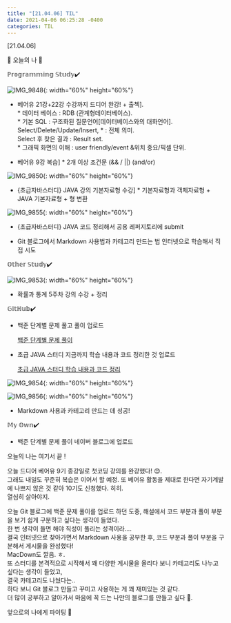 ```yaml
---
title: "[21.04.06] TIL"
date: 2021-04-06 06:25:28 -0400
categories: TIL
---
```


[21.04.06]

🙌 오늘의 나 🙌

ℙ𝕣𝕠𝕘𝕣𝕒𝕞𝕞𝕚𝕟𝕘 𝕊𝕥𝕦𝕕𝕪✔️

![IMG_9848](https://user-images.githubusercontent.com/63195670/113689839-b4ddd680-9705-11eb-82b3-4dea1a1ea118.jpg){: width="60%" height="60%"}

- 베어유 21강+22강 수강까지 드디어 완강! + 출첵].   
      * 데이터 베이스 : RDB (관계형데이터베이스).   
      * 기본 SQL : 구조화된 질문언어[데이터베이스와의 대화언어].   
                         Select/Delete/Update/Insert,  * : 전체 의미.   
                         Select 후 찾은 결과 : Result set.   
      * 그래픽 화면의 이해 : user friendly/event &위치 중요/픽셀 단위.   
 
- 베어유 9강 복습] 
      * 2개 이상 조건문 (&& / ||) (and/or)

![IMG_9850](https://user-images.githubusercontent.com/63195670/113689844-b5766d00-9705-11eb-9257-81260b2bd208.jpg){: width="60%" height="60%"}

- {초급자바스터디} JAVA 강의 기본자료형 수강]
      * 기본자료형과 객체자료형 + JAVA 기본자료형 + 형 변환

![IMG_9855](https://user-images.githubusercontent.com/63195670/113691122-15214800-9707-11eb-859b-aab05ec531e8.jpg){: width="60%" height="60%"}

- {초급자바스터디} JAVA 코드 정리해서 공용 레퍼지토리에 submit

- Git 블로그에서 Markdown 사용법과 카테고리 만드는 법 인터넷으로 학습해서 직접 시도

𝕆𝕥𝕙𝕖𝕣 𝕊𝕥𝕦𝕕𝕪✔️

![IMG_9853](https://user-images.githubusercontent.com/63195670/113689847-b60f0380-9705-11eb-91f8-db4b7bf6e77b.jpg){: width="60%" height="60%"}

- 확률과 통계 5주차 강의 수강 + 정리

𝔾𝕚𝕥ℍ𝕦𝕓✔️

- 백준 단계별 문제 풀고 풀이 업로드 
  
  [백준 단계별 문제 풀이](https://swiftie1230.github.io/%EB%B0%B1%EC%A4%80%EB%AC%B8%EC%A0%9C%ED%92%80%EC%9D%B4/%EB%B0%B1%EC%A4%80%EB%AC%B8%EC%A0%9C%ED%92%80%EC%9D%B4-10757%EB%B2%88/)

- 초급 JAVA 스터디 지금까지 학습 내용과 코드 정리한 것 업로드

  [초급 JAVA 스터디 학습 내용과 코드 정리](https://swiftie1230.github.io/categories/#초급java스터디)

![IMG_9854](https://user-images.githubusercontent.com/63195670/113691111-13578480-9707-11eb-9235-c884ebf5164c.jpg){: width="60%" height="60%"}

![IMG_9856](https://user-images.githubusercontent.com/63195670/113691125-16527500-9707-11eb-8067-55a1a09efa2e.jpg){: width="60%" height="60%"}

- Markdown 사용과 카테고리 만드는 데 성공!

𝕄𝕪 𝕆𝕨𝕟✔️

- 백준 단계별 문제 풀이 네이버 블로그에 업로드



오늘의 나는 여기서 끝 !


오늘 드디어 베어유 9기 종강일로 첫코딩 강의를 완강했다! 😊.   
그래도 내일도 꾸준히 복습은 이어서 할 예정.
또 베어유 활동을 제대로 한다면 자기계발에 나쁘지 않은 것 같아 10기도 신청했다. 히히.   
열심히 살아야지.


오늘 Git 블로그에 백준 문제 풀이를 업로드 하던 도중, 해설에서 코드 부분과 풀이 부분을 보기 쉽게 구분하고 싶다는 생각이 들었다.    
한 번 생각이 들면 해야 직성이 풀리는 성격이라….   
결국 인터넷으로 찾아가면서 Markdown 사용을 공부한 후, 코드 부분과 풀이 부분을 구분해서 게시물을 완성했다!    
MacDown도 깔음. ㅎ.   
또 스터디를 본격적으로 시작해서 꽤 다양한 게시물을 올리다 보니 카테고리도 나누고 싶다는 생각이 들었고,    
결국 카테고리도 나눴다는..    
하다 보니 Git 블로그 만들고 꾸미고 사용하는 게 꽤 재미있는 것 같다.    
더 많이 공부하고 알아가서 마음에 꼭 드는 나만의 블로그를 만들고 싶다 🌟.   


앞으로의 나에게 파이팅 🌸
